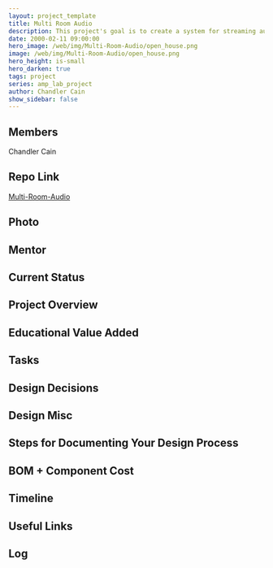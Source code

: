 ```yaml
---
layout: project_template
title: Multi Room Audio
description: This project's goal is to create a system for streaming audio remotely over a network. 
date: 2000-02-11 09:00:00
hero_image: /web/img/Multi-Room-Audio/open_house.png
image: /web/img/Multi-Room-Audio/open_house.png
hero_height: is-small
hero_darken: true
tags: project
series: amp_lab_project
author: Chandler Cain
show_sidebar: false
---
```




## Members
Chandler Cain

## Repo Link
<a class="button is-link" href="https://github.com/Amp-Lab-at-VT/Multi-Room-Audio" >Multi-Room-Audio</a>

## Photo

## Mentor

## Current Status

## Project Overview


## Educational Value Added


## Tasks

## Design Decisions

## Design Misc

## Steps for Documenting Your Design Process

## BOM + Component Cost

## Timeline

## Useful Links

## Log
            